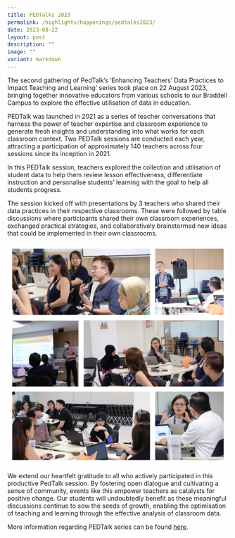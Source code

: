 ```yaml
---
title: PEDTalks 2023
permalink: /highlights/happenings/pedtalks2023/
date: 2023-08-22
layout: post
description: ""
image: ""
variant: markdown
---
```

The second gathering of PedTalk’s ‘Enhancing Teachers’ Data Practices to Impact Teaching and Learning’ series took place on 22 August 2023, bringing together innovative educators from various schools to our Braddell Campus to explore the effective utilisation of data in education.

PEDTalk was launched in 2021 as a series of teacher conversations that harness the power of teacher expertise and classroom experience to generate fresh insights and understanding into what works for each classroom context. Two PEDTalk sessions are conducted each year, attracting a participation of approximately 140 teachers across four sessions since its inception in 2021.

In this PEDTalk session, teachers explored the collection and utilisation of student data to help them review lesson effectiveness, differentiate instruction and personalise students’ learning with the goal to help all students progress.

The session kicked off with presentations by 3 teachers who shared their data practices in their respective classrooms. These were followed by table discussions where participants shared their own classroom experiences, exchanged practical strategies, and collaboratively brainstormed new ideas that could be implemented in their own classrooms.

![](/images/Happenings%20albums/PedTalk.jpg)

We extend our heartfelt gratitude to all who actively participated in this productive PedTalk session. By fostering open dialogue and cultivating a sense of community, events like this empower teachers as catalysts for positive change. Our students will undoubtedly benefit as these meaningful discussions continue to sow the seeds of growth, enabling the optimisation of teaching and learning through the effective analysis of classroom data.

More information regarding PEDTalk series can be found [here](https://sites.google.com/rafflesgirlssch.edu.sg/pedtalks/about-pedtalks).